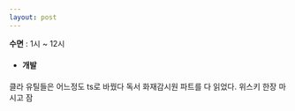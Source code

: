 ```yaml
---
layout: post
---
```

**수면** : 1시 ~ 12시
* #### 개발
클라 유틸들은 어느정도 ts로 바꿨다
독서
화재감시원 파트를 다 읽었다. 
위스키 한장 마시고 잠